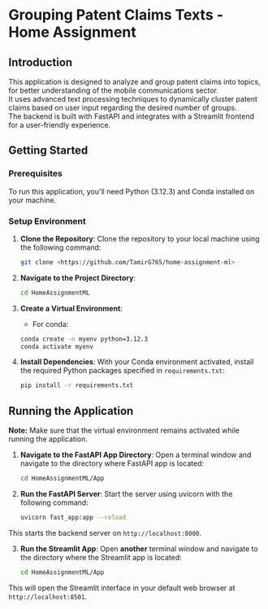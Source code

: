# Grouping Patent Claims Texts - Home Assignment

## Introduction
This application is designed to analyze and group patent claims into topics, for better understanding of the mobile communications sector.</br>
It uses advanced text processing techniques to dynamically cluster patent claims based on user input regarding the desired number of groups.</br>
The backend is built with FastAPI and integrates with a Streamlit frontend for a user-friendly experience.

## Getting Started

### Prerequisites
To run this application, you'll need Python (3.12.3) and Conda installed on your machine.

### Setup Environment

1. **Clone the Repository**:
    Clone the repository to your local machine using the following command:
    ```bash
    git clone <https://github.com/TamirG765/home-assignment-ml>
    ```

2. **Navigate to the Project Directory**:
    ```bash
    cd HomeAssignmentML
    ```

3. **Create a Virtual Environment**:
    * For conda:
    ```bash
    conda create -n myenv python=3.12.3
    conda activate myenv
    ```

4. **Install Dependencies**:
    With your Conda environment activated, install the required Python packages specified in `requirements.txt`:
    ```bash
    pip install -r requirements.txt
    ```

## Running the Application
**Note:** Make sure that the virtual environment remains activated while running the application.

1. **Navigate to the FastAPI App Directory**:
    Open a terminal window and navigate to the directory where FastAPI app is located:
    ```bash
    cd HomeAssignmentML/App
    ```

2. **Run the FastAPI Server**:
    Start the server using uvicorn with the following command:
    ```bash
    uvicorn fast_app:app --reload
    ```

This starts the backend server on `http://localhost:8000`.

3. **Run the Streamlit App**:
    Open **another** terminal window and navigate to the directory where the Streamlit app is located:
    ```bash
    cd HomeAssignmentML/App
    ```

This will open the Streamlit interface in your default web browser at `http://localhost:8501`.
